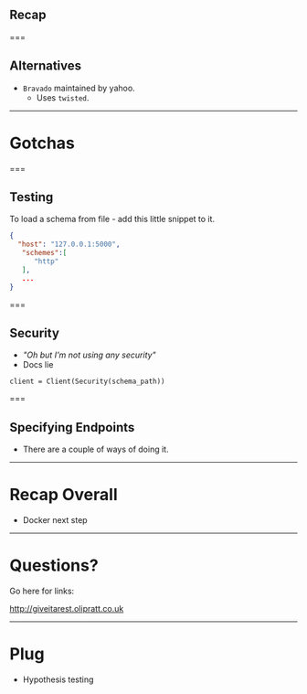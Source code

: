 ## Recap

===

## Alternatives

- `Bravado` maintained by yahoo.
    - Uses `twisted`.

---

# Gotchas

===

## Testing

To load a schema from file - add this little snippet to it.

```json
{
  "host": "127.0.0.1:5000",
   "schemes":[
      "http"
   ],
   ...
}
```

===

## Security

- *"Oh but I'm not using any security"*
- Docs lie

```
client = Client(Security(schema_path))
```

===

## Specifying Endpoints

- There are a couple of ways of doing it.

---

# Recap Overall

- Docker next step

---

# Questions?

Go here for links:

http://giveitarest.olipratt.co.uk

---

# Plug

- Hypothesis testing
